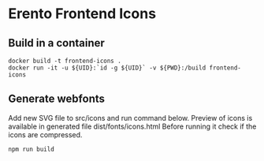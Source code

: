 # Erento Frontend Icons

## Build in a container

    docker build -t frontend-icons .
    docker run -it -u ${UID}:`id -g ${UID}` -v ${PWD}:/build frontend-icons

## Generate webfonts
Add new SVG file to src/icons and run command below.
Preview of icons is available in generated file dist/fonts/icons.html
Before running it check if the icons are compressed.

    npm run build
